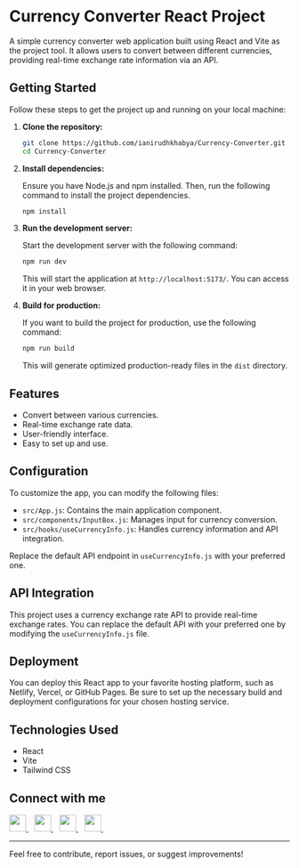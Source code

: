 # Currency Converter React Project

A simple currency converter web application built using React and Vite as the project tool. It allows users to convert between different currencies, providing real-time exchange rate information via an API.

## Getting Started

Follow these steps to get the project up and running on your local machine:

1. **Clone the repository:**

   ```bash
   git clone https://github.com/ianirudhkhabya/Currency-Converter.git
   cd Currency-Converter
   ```

2. **Install dependencies:**

   Ensure you have Node.js and npm installed. Then, run the following command to install the project dependencies.

   ```bash
   npm install
   ```

3. **Run the development server:**

   Start the development server with the following command:

   ```bash
   npm run dev
   ```

   This will start the application at `http://localhost:5173/`. You can access it in your web browser.

4. **Build for production:**

   If you want to build the project for production, use the following command:

   ```bash
   npm run build
   ```

   This will generate optimized production-ready files in the `dist` directory.

## Features

- Convert between various currencies.
- Real-time exchange rate data.
- User-friendly interface.
- Easy to set up and use.

## Configuration

To customize the app, you can modify the following files:

- `src/App.js`: Contains the main application component.
- `src/components/InputBox.js`: Manages input for currency conversion.
- `src/hooks/useCurrencyInfo.js`: Handles currency information and API integration.

Replace the default API endpoint in `useCurrencyInfo.js` with your preferred one.

## API Integration

This project uses a currency exchange rate API to provide real-time exchange rates. You can replace the default API with your preferred one by modifying the `useCurrencyInfo.js` file.

## Deployment

You can deploy this React app to your favorite hosting platform, such as Netlify, Vercel, or GitHub Pages. Be sure to set up the necessary build and deployment configurations for your chosen hosting service.

## Technologies Used

- React
- Vite
- Tailwind CSS

## Connect with me

  <a href="https://www.linkedin.com/in/ianirudhkhabya/">
    <img width="30px" src="https://cdn.iconscout.com/icon/free/png-512/free-linkedin-162-498418.png?f=webp&w=256" />
  </a>&ensp;
  <a href="https://twitter.com/ianirudhkhabya">
    <img width="30px" src="https://cdn.iconscout.com/icon/free/png-512/free-twitter-9420782-7651212.png?f=webp&w=256" />
  </a>&ensp;
  <a href="https://www.instagram.com/ianirudhkhabya/">
    <img width="30px" src="https://cdn.iconscout.com/icon/free/png-512/free-instagram-216-721958.png?f=webp&w=256" />
  </a>&ensp;
  <a href="https://youtube.com/@ianirudhkhabya">
  <img width="30px" src="https://cdn.iconscout.com/icon/free/png-512/free-youtube-268-721990.png?f=webp&w=256" />
  </a>&ensp;

---

Feel free to contribute, report issues, or suggest improvements!
